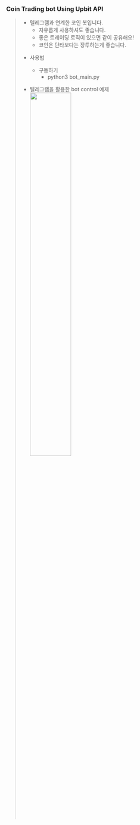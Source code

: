 ### Coin Trading bot Using Upbit API
> * 텔레그램과 연계한 코인 봇입니다.
>    * 자유롭게 사용하셔도 좋습니다.
>    * 좋은 트레이딩 로직이 있으면 같이 공유해요!
>    * 코인은 단타보다는 장투하는게 좋습니다.
>  >     
>  * 사용법   
>    * 구동하기   
>      * python3 bot_main.py
>             
>  * 텔레그램을 활용한 bot control 예제    
>  <img src = "https://user-images.githubusercontent.com/80157109/111898746-3fb6a400-8a6b-11eb-9170-c648fc669223.jpeg"  height = '50%'  width = '50%'></img>
